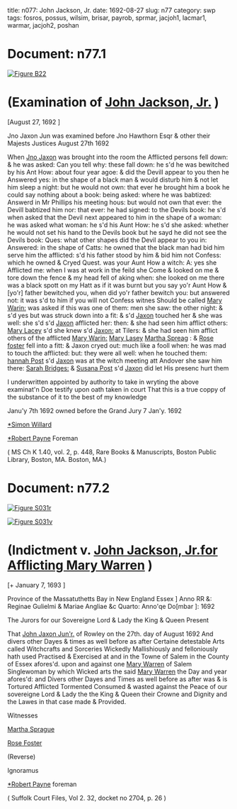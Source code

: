 title: n077: John Jackson, Jr.
date: 1692-08-27
slug: n77
category: swp
tags: fosros, possus, wilsim, brisar, payrob, sprmar, jacjoh1, lacmar1, warmar, jacjoh2, poshan




<div markdown class="doc" id="n77.1">

# Document: n77.1



<span markdown class="figure">[![Figure B22](archives/BPL/gifs/B22.gif)](archives/BPL/LARGE/B22.jpg)</span>


# (Examination of [John Jackson, Jr.](/tag/jacjoh2.html) )

[August 27, 1692 ]

Jno Jaxon Jun was examined before Jno Hawthorn Esqr & other their Majests Justices August 27th 1692

When [Jno Jaxon](/tag/jacjoh2.html) was brought into the room the Afflicted persons fell down: & he was asked: Can you tell why: these fall down: he s'd he was bewitched by his Ant How: about four year agoe: & did the Devill appear to you then he Answered yes: in the shape of a black man & would disturb him & not let him sleep a night: but he would not own: that ever he brought him a book he could say nothing about a book: being asked: where he was babtized: Answerd in Mr Phillips his meeting hous: but would not own that ever: the Devill babtized him nor: that ever: he had signed: to the Devils book: he s'd when asked that the Devil next appeared to him in the shape of a woman: he was asked what woman: he s'd his Aunt How: he s'd she asked: whether he would not set his hand to the Devils book but he sayd he did not see the Devils book: Ques: what other shapes did the Devil appear to you in: Answered: in the shape of Catts: he owned that the black man had bid him serve him the afflicted: s'd his father stood by him & bid him not Confess: which he owned & Cryed Quest. was your Aunt How a witch: A: yes she Afflicted me: when I was at work in the feild she Come & looked on me & tore down the fence & my head fell of aking when: she looked on me there was a black spott on my Hatt as if it was burnt but you say yo'r Aunt How & [yo'r] father bewitched you, when did yo'r father bewitch you: but answered not: it was s'd to him if you will not Confess witnes Should be called [Mary Warin:](/tag/warmar.html) was asked if this was one of them: men she saw: the other night: & s'd yes but was struck down into a fit: & s'd [Jaxon](/tag/jacjoh2.html) touched her & she was well: she s'd s'd [Jaxon](/tag/jacjoh2.html) afflicted her: then: & she had seen him afflict others: [Mary Lacey](/tag/lacmar1.html) s'd she knew s'd [Jaxon:](/tag/jacjoh2.html) at Tilers: & she had seen him afflict others of the afflicted [Mary Warin:](/tag/warmar.html) [Mary Lasey](/tag/lacmar1.html) [Martha Spreag](/tag/sprmar.html) : & [Rose foster](/tag/fosros.html) fell into a fitt: & Jaxon  cryed out: much like a fooll when: he was mad to touch the afflicted: but: they were all well: when he touched them: [hannah Post](/tag/poshan.html) s'd [Jaxon](/tag/jacjoh2.html) was at the witch meeting att Andover she saw him there: [Sarah Bridges:](/tag/brisar.html) & [Susana Post](/tag/possus.html) s'd [Jaxon](/tag/jacjoh2.html) did let His presenc hurt them

I underwritten appointed by authority to take in wryting the above examinat'n Doe testify upon oath taken in court That this is a true coppy of the substance of it to the best of my knowledge 

Janu'y 7th 1692 owned before the Grand Jury 7 Jan'y. 1692

[*Simon Willard](/tag/wilsim.html)

[*Robert Payne](/tag/payrob.html) Foreman

( MS Ch K 1.40, vol. 2, p. 448, Rare Books & Manuscripts, Boston Public Library, Boston, MA. Boston, MA.)


</div>



<div markdown class="doc" id="n77.2">

# Document: n77.2



<span markdown class="figure">[![Figure S031r](archives/Suffolk/small/S031A.jpg)](archives/Suffolk/large/S031A.jpg)</span>



<span markdown class="figure">[![Figure S031v](archives/Suffolk/small/S031B.jpg)](archives/Suffolk/large/S031B.jpg)</span>


# (Indictment v. [John Jackson, Jr.for Afflicting Mary Warren](/tag/jacjoh2.html) )

[+ January 7, 1693 ]

Province of the Massatuthetts Bay in New England Essex ] Anno RR &: Reginae Gulielmi & Mariae Angliae &c Quarto: Anno'qe Do[mbar ]: 1692

The Jurors for our Sovereigne Lord & Lady the King & Queen Present 

That [John Jaxon Jun'r.](/tag/jacjoh2.html) of Rowley on the 27th. day of August 1692 And divers other Dayes & times as well before as after Certaine detestable Arts called Witchcrafts and Sorceries Wickedly Mallishiously and felloniously hath used Practised & Exercised at and in the Towne of Salem in the County of Essex afores'd. upon and against one [Mary Warren](/tag/warmar.html) of Salem Singlewoman by which Wicked arts the said [Mary Warren](/tag/warmar.html) the Day and year afores'd: and Divers other Dayes and Times as well before as after was & is Tortured Afflicted Tormented Consumed & wasted against the Peace of our sovereigne Lord & Lady the the King & Queen their Crowne and Dignity and the Lawes in that case made & Provided.

 

Witnesses 

[Martha Sprague](/tag/sprmar.html)

[Rose Foster](/tag/fosros.html)

(Reverse) 

Ignoramus 

[*Robert Payne](/tag/payrob.html) foreman

( Suffolk Court Files, Vol 2. 32, docket no 2704, p. 26 )


</div>

